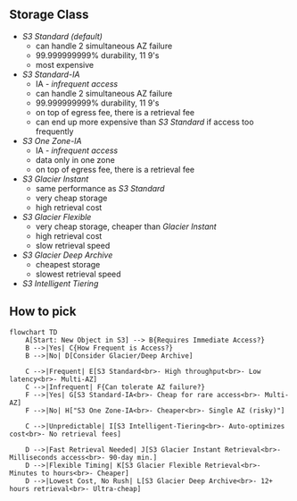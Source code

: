 ## __Storage Class__

- _S3 Standard (default)_
	- can handle 2 simultaneous AZ failure
	- 99.999999999% durability, 11 9's
	- most expensive
- _S3 Standard-IA_
	- IA - _infrequent access_
	- can handle 2 simultaneous AZ failure
	- 99.999999999% durability, 11 9's
	- on top of egress fee, there is a retrieval fee
	- can end up more expensive than _S3 Standard_ if access too frequently
- _S3 One Zone-IA_
	- IA - _infrequent access_
	- data only in one zone
	- on top of egress fee, there is a retrieval fee
- _S3 Glacier Instant_
	- same performance as _S3 Standard_
	- very cheap storage
	- high retrieval cost
- _S3 Glacier Flexible_
	- very cheap storage, cheaper than _Glacier Instant_
	- high retrieval cost
	- slow retrieval speed
- _S3 Glacier Deep Archive_
	- cheapest storage
	- slowest retrieval speed
- _S3 Intelligent Tiering_

## How to pick

```mermaid
flowchart TD
    A[Start: New Object in S3] --> B{Requires Immediate Access?}
    B -->|Yes| C{How Frequent is Access?}
    B -->|No| D[Consider Glacier/Deep Archive]

    C -->|Frequent| E[S3 Standard<br>- High throughput<br>- Low latency<br>- Multi-AZ]
    C -->|Infrequent| F{Can tolerate AZ failure?}
    F -->|Yes| G[S3 Standard-IA<br>- Cheap for rare access<br>- Multi-AZ]
    F -->|No| H["S3 One Zone-IA<br>- Cheaper<br>- Single AZ (risky)"]

    C -->|Unpredictable| I[S3 Intelligent-Tiering<br>- Auto-optimizes cost<br>- No retrieval fees]

    D -->|Fast Retrieval Needed| J[S3 Glacier Instant Retrieval<br>- Milliseconds access<br>- 90-day min.]
    D -->|Flexible Timing| K[S3 Glacier Flexible Retrieval<br>- Minutes to hours<br>- Cheaper]
    D -->|Lowest Cost, No Rush| L[S3 Glacier Deep Archive<br>- 12+ hours retrieval<br>- Ultra-cheap]
```
